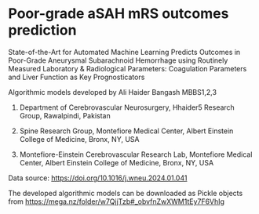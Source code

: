 # Poor-grade aSAH mRS outcomes prediction


State-of-the-Art for Automated Machine Learning Predicts Outcomes in Poor-Grade Aneurysmal Subarachnoid Hemorrhage using Routinely Measured Laboratory & Radiological Parameters: Coagulation Parameters and Liver Function as Key Prognosticators

Algorithmic models developed by Ali Haider Bangash MBBS1,2,3

1. Department of Cerebrovascular Neurosurgery, Hhaider5 Research Group, Rawalpindi, Pakistan

2. Spine Research Group, Montefiore Medical Center, Albert Einstein College of Medicine, Bronx, NY, USA

3. Montefiore-Einstein Cerebrovascular Research Lab, Montefiore Medical Center, Albert Einstein College of Medicine, Bronx, NY, USA

Data source: https://doi.org/10.1016/j.wneu.2024.01.041

The developed algorithmic models can be downloaded as Pickle objects from https://mega.nz/folder/w7QjjTzb#_obvfnZwXWM1tEy7F6VhIg
